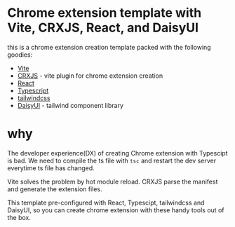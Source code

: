 # Chrome extension template with Vite, CRXJS, React, and DaisyUI

this is a chrome extension creation template packed with the following goodies:

- [Vite](https://vitejs.dev/)
- [CRXJS](https://crxjs.dev/vite-plugin) - vite plugin for chrome extension creation
- [React](https://reactjs.org/)
- [Typescript](https://www.typescriptlang.org/)
- [tailwindcss](https://tailwindcss.com/)
- [DaisyUI](https://daisyui.com/) - tailwind component library

# why

The developer experience(DX) of creating Chrome extension with Typescipt is bad. We need to compile the ts file with `tsc` and restart the dev server everytime ts file has changed. 

Vite solves the problem by hot module reload. CRXJS parse the manifest and generate the extension files.

This template pre-configured with React, Typescipt, tailwindcss and DaisyUI, so you can create chrome extension with these handy tools out of the box.
